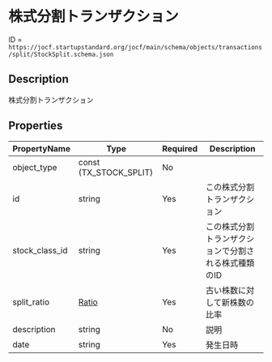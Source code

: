 # 株式分割トランザクション

ID = `https://jocf.startupstandard.org/jocf/main/schema/objects/transactions/split/StockSplit.schema.json`

## Description
株式分割トランザクション

## Properties

| PropertyName | Type | Required | Description |
|-------------|------|----------|-------------|
| object_type | const (TX_STOCK_SPLIT) | No |  |
| id | string | Yes | この株式分割トランザクション |
| stock_class_id | string | Yes | この株式分割トランザクションで分割される株式種類のID |
| split_ratio | [Ratio](../../../types/Ratio.md) | Yes | 古い株数に対して新株数の比率 |
| description | string | No | 説明 |
| date | string | Yes | 発生日時 |